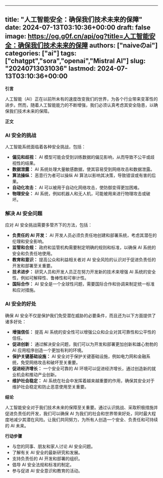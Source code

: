 
---
title: "人工智能安全：确保我们技术未来的保障"
date: 2024-07-13T03:10:36+00:00
draft: false
image: https://og.g0f.cn/api/og?title=人工智能安全：确保我们技术未来的保障
authors: ["naiveのai"]
categories: ["ai"]
tags: ["chatgpt","sora","openai","Mistral AI"]
slug: "20240713031036"
lastmod: 2024-07-13T03:10:36+00:00
---
**引言**

人工智能（AI）正在以前所未有的速度改变我们的世界，为各个行业带来变革性的进步。然而，随着人工智能能力的不断增强，我们必须认真考虑其安全隐患，以确保我们技术未来的保障。

**正文**

### AI 安全的挑战

人工智能系统面临着各种安全挑战，包括：

* **偏见和歧视：** AI 模型可能会受到训练数据的偏见影响，从而导致不公平或歧视性的结果。
* **数据泄露：** AI 系统处理大量敏感数据，使其容易受到网络攻击和数据泄露。
* **算法操纵：** 恶意行为者可以操纵 AI 算法以影响其决策，导致错误或有害的后果。
* **自动化攻击：** AI 可以被用于自动化网络攻击，使防御变得更加困难。
* **物理安全：** AI 系统，例如机器人和无人机，可能被用来进行物理攻击或破坏。

### 解决 AI 安全问题

应对 AI 安全挑战需要多管齐下的方法，包括：

* **负责任的 AI 开发：** AI 开发人员必须负责任地创建和部署系统，考虑其潜在的伦理和安全影响。
* **监管和合规：** 政府和监管机构需要制定明确的规则和标准，以确保 AI 系统的安全和负责任地使用。
* **教育和意识：** 提高公众和利益相关者对 AI 安全风险的认识对于促进负责任的开发和部署至关重要。
* **技术进步：** 研究人员和开发人员正在努力开发新的技术来增强 AI 系统的安全性，例如可解释性、鲁棒性和可审计性。
* **国际合作：** AI 安全是一个全球性问题，需要国际合作和协调来制定统一标准和应对措施。

### AI 安全的好处

确保 AI 安全不仅是保护我们免受潜在威胁的必要条件，而且还为以下方面提供了诸多好处：

* **增强信任：** 提高 AI 系统的安全性可以增强公众和企业对其可靠性和公平性的信任。
* **促进创新：** 通过解决安全问题，我们可以为开发和部署更加创新和雄心勃勃的 AI 应用程序创造一个更加有利的环境。
* **保护关键基础设施：** AI 安全对于保护关键基础设施，例如电力网和金融系统，免受网络攻击和破坏至关重要。
* **促进经济增长：** 一个安全可靠的 AI 环境可以促进经济增长，通过创造新的就业机会和推动产业创新。
* **维护社会稳定：** AI 系统在社会中发挥着越来越重要的作用，确保其安全对于维护社会稳定和防止恶意使用至关重要。

**结论**

人工智能安全对于我们技术未来的保障至关重要。通过认识挑战、采取积极措施并促进负责任的开发，我们可以确保 AI 为我们的社会和世界带来好处，同时最大程度地减少其潜在风险。让我们共同努力，为所有人创造一个安全、负责任和可持续的 AI 未来。

**行动步骤**

* 与您的同事、朋友和家人讨论 AI 安全问题。
* 了解有关 AI 安全的最新研究和发展。
* 支持负责任的 AI 开发和部署的组织。
* 倡导 AI 安全法规和标准的制定。
* 参与促进 AI 安全意识和教育的活动。